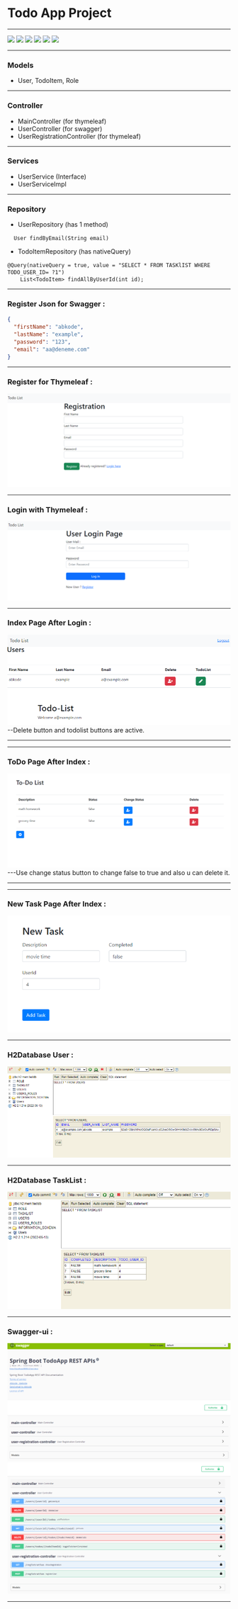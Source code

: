 # Todo App Project 
***

![](https://img.shields.io/badge/java_17-✓-blue.svg)
![](https://img.shields.io/badge/spring_boot-✓-blue.svg)
![](https://img.shields.io/badge/H2Database-✓-blue.svg)
![](https://img.shields.io/badge/jwt-✓-blue.svg)
![](https://img.shields.io/badge/swagger-✓-blue.svg)
![](https://img.shields.io/badge/Thymeleaf-✓-blue.svg)

***
### Models
- User, TodoItem, Role
***

### Controller
- MainController (for thymeleaf)
- UserController (for swagger) 
- UserRegistrationController (for thymeleaf)

***
### Services
- UserService (Interface) 
- UserServiceImpl 
***

### Repository
- UserRepository (has 1 method)
```
  User findByEmail(String email)
  ```
- TodoItemRepository (has nativeQuery)
```
@Query(nativeQuery = true, value = "SELECT * FROM TASKlIST WHERE TODO_USER_ID= ?1")
    List<TodoItem> findAllByUserId(int id);
```
***

### Register Json for Swagger :
```json
{
  "firstName": "abkode",
  "lastName": "example",
  "password": "123",
  "email": "aa@deneme.com"
}
```
***
### Register for Thymeleaf :
![](src/main/resources/img/th-registration.png)
***
### Login with Thymeleaf :
![](src/main/resources/img/login-page-thymleaf.png)
***
### Index Page After Login : 
![](src/main/resources/img/index-page.png)
--Delete button and todolist buttons are active. 
***
***
### ToDo Page After Index : 
![](src/main/resources/img/todolist.png)
---Use change status button to change false to true and also u can delete it.
***
***
### New Task Page After Index :
![](src/main/resources/img/newTask.png)
***
### H2Database User : 
![](src/main/resources/img/h2user.png)
***
### H2Database TaskList : 
![](src/main/resources/img/h2TaskList.png)
***
### Swagger-ui :
![](src/main/resources/img/swagger1.png)
![](src/main/resources/img/swagger2.png)
***
